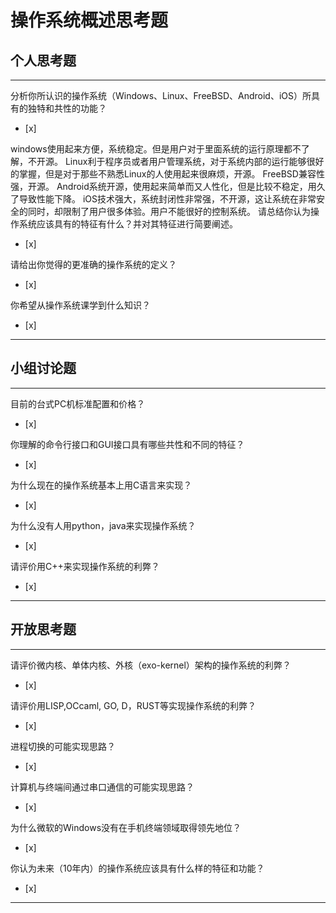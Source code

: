 # 操作系统概述思考题

## 个人思考题

---

分析你所认识的操作系统（Windows、Linux、FreeBSD、Android、iOS）所具有的独特和共性的功能？
- [x]  

>  
windows使用起来方便，系统稳定。但是用户对于里面系统的运行原理都不了解，不开源。
Linux利于程序员或者用户管理系统，对于系统内部的运行能够很好的掌握，但是对于那些不熟悉Linux的人使用起来很麻烦，开源。
FreeBSD兼容性强，开源。
Android系统开源，使用起来简单而又人性化，但是比较不稳定，用久了导致性能下降。
iOS技术强大，系统封闭性非常强，不开源，这让系统在非常安全的同时，却限制了用户很多体验。用户不能很好的控制系统。
请总结你认为操作系统应该具有的特征有什么？并对其特征进行简要阐述。
- [x]  

>   


请给出你觉得的更准确的操作系统的定义？
- [x]  

>   

你希望从操作系统课学到什么知识？
- [x]  

>   

---

## 小组讨论题

---

目前的台式PC机标准配置和价格？
- [x]  

> 

你理解的命令行接口和GUI接口具有哪些共性和不同的特征？
- [x]  

> 

为什么现在的操作系统基本上用C语言来实现？
- [x]  

>  

为什么没有人用python，java来实现操作系统？
- [x]  

>  

请评价用C++来实现操作系统的利弊？
- [x]  

>  

---

## 开放思考题

---

请评价微内核、单体内核、外核（exo-kernel）架构的操作系统的利弊？
- [x]  

>  

请评价用LISP,OCcaml, GO, D，RUST等实现操作系统的利弊？
- [x]  

>  

进程切换的可能实现思路？
- [x]  

>  

计算机与终端间通过串口通信的可能实现思路？
- [x]  

>  

为什么微软的Windows没有在手机终端领域取得领先地位？
- [x]  

>  

你认为未来（10年内）的操作系统应该具有什么样的特征和功能？
- [x]  

>  

---
